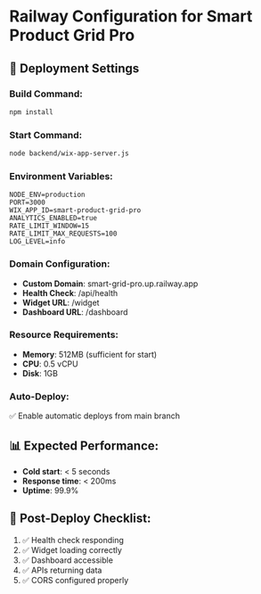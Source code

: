# Railway Configuration for Smart Product Grid Pro

## 🚀 Deployment Settings

### Build Command:
```bash
npm install
```

### Start Command:
```bash
node backend/wix-app-server.js
```

### Environment Variables:
```env
NODE_ENV=production
PORT=3000
WIX_APP_ID=smart-product-grid-pro
ANALYTICS_ENABLED=true
RATE_LIMIT_WINDOW=15
RATE_LIMIT_MAX_REQUESTS=100
LOG_LEVEL=info
```

### Domain Configuration:
- **Custom Domain**: smart-grid-pro.up.railway.app
- **Health Check**: /api/health
- **Widget URL**: /widget
- **Dashboard URL**: /dashboard

### Resource Requirements:
- **Memory**: 512MB (sufficient for start)
- **CPU**: 0.5 vCPU
- **Disk**: 1GB

### Auto-Deploy:
✅ Enable automatic deploys from main branch

## 📊 Expected Performance:
- **Cold start**: < 5 seconds
- **Response time**: < 200ms
- **Uptime**: 99.9%

## 🔧 Post-Deploy Checklist:
1. ✅ Health check responding
2. ✅ Widget loading correctly  
3. ✅ Dashboard accessible
4. ✅ APIs returning data
5. ✅ CORS configured properly
